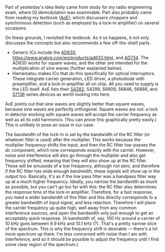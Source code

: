 Part of yesterday's idea likely came from study for my radio engineering exam, where IQ demodulation was examinable. Part also probably came from reading my textbook ([AoE](https://ubiq.co.nz/products/the-art-of-electronics)), which discussers choppers and synchronous detection (such as employed by a lock-in amplifier) on several occasions.

On these grounds, I revisited the textbook. As it so happens, it not only discusses the concepts but also recommends a few off-the-shelf parts.

- Generic ICs include the [AD630](https://www.analog.com/en/products/ad630.html), <https://www.analog.com/en/products/ad633.html,> and [AD734](https://www.analog.com/en/products/ad734.html). The AD630 works for square waves, and the other are intended for the multiplication of sine waves (further explained below).
- Hamamatsu makes ICs that do this specifically for optical interruptors. These integrate carrier generation, LED driver, a photodiode with preamplifier, and a lock-in amplifier all on chip. All you need to supply is the LED itself. AoE lists their [S4282](https://www.hamamatsu.com/eu/en/product/optical-sensors/photo-ic/light-modulation-photo-ic/S4282-51.html), S4289, S6809, S6846, S6886, and [S7136](https://www.hamamatsu.com/eu/en/product/optical-sensors/photo-ic/light-modulation-photo-ic/S7136.html) series devices as worth looking into here.

AoE points out that sine waves are slightly better than square waves, because sine waves are perfectly orthogonal. Square waves are not: a lock in detector working with square waves will accept the carrier frequency as well as all its odd harmonics. (You can prove this graphically pretty easily.) This is unlikely to pose an issue in our case.

The bandwidth of the lock-in is set by the bandwidth of the RC filter (or whatever filter is used) after the multiplier. This works because the multiplier frequency-shifts the input, and then the RC filter low-passes the dc component, which now corresponds exactly with the carrier. However, noise and interference will also go through the multiplier and also get frequency shifted, meaning that they will also show up at the RC filter. These will be sinusoids of a low frequency, although not zero, and therefore if the RC filter has wide enough bandwidth, these signals will show up in the output too. Basically, it's as if the low pass filter was a bandpass filter way up at a much higher frequency. Ideally, you narrow the bandwidth as much as possible, but you can't go too far with this: the RC filter also determines the response time of the lock-in amplifier. Therefore, for a fast response, you need a wider bandwidth of this filter and this directly corresponds to a greater bandwidth of input signal, and less rejection. Therefore I will place the carrier frequency up quite high, well away from any common interference sources, and open the bandwidth only just enough to get an acceptably quick response. (A bandwidth of, say, 100 Hz around a carrier of 10 kHz goes between 9.9 kHz and 10.1 kHz (?). That's a pretty narrow slice of the spectrum. This is why the frequency shift is desirable — there's a lot more spectrum up there. I'm less concerned with noise than I am with interference, and so it should be possible to adjust the frequency until I find some clear region of the spectrum.)